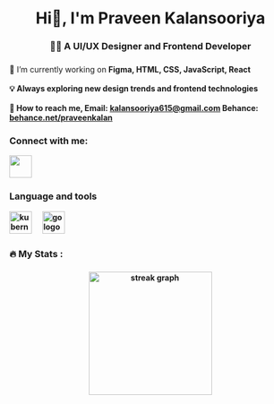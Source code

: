 
###

<h1 align="center">Hi👋, I'm Praveen Kalansooriya</h1>

###

<h3 align="center" >👩‍💻 A UI/UX Designer and Frontend Developer</h3>

###

<p align="left">🔭 I’m currently working on <b>Figma, HTML, CSS, JavaScript, React<b><br><br>💡 Always exploring new design trends and frontend technologies<br><br> 🔗 How to reach me, Email: <a href="mailto:kalansooriya615@gmail.com">kalansooriya615@gmail.com</a>
 Behance: <a href="https://www.behance.net/praveenkalan" target="_blank">behance.net/praveenkalan</a>
</p>


###

<h3 align="left">Connect with me:</h3>
<a href="https://www.linkedin.com/in/praveen-kalansooriya" target="_blank">
<img src="https://github.com/Praveenmkl/demo/blob/main/Untitled-1.png?raw=true" width="40px" height="40px">
</a>



###

<h3 align="left">Language and tools</h3>


<div align="left">


  <img src="https://cdn.jsdelivr.net/gh/devicons/devicon/icons//figma/figma-original.svg" height="40" alt="kubernetes logo"  />
  <img width="12" />
   <img src="https://cdn.jsdelivr.net/gh/devicons/devicon/icons//photoshop/photoshop-original.svg" height="40" alt="go logo"  />
  <img width="12" />

</div>

###

<h3 align="left">🔥   My Stats :</h3>

###

<div align="center">
  <img src="https://streak-stats.demolab.com?user=maurodesouza&locale=en&mode=daily&theme=dark&hide_border=false&border_radius=5&order=3" height="220" alt="streak graph"  />
</div>

###

